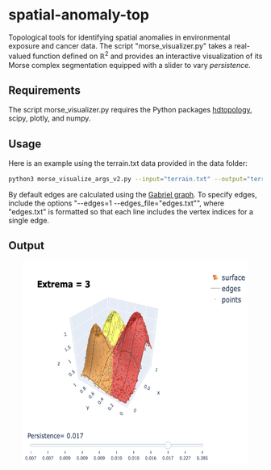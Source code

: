 # spatial-anomaly-top
Topological tools for identifying spatial anomalies in environmental exposure and cancer data. The script "morse_visualizer.py" takes a real-valued function defined on $\mathbb{R}^{2}$ and provides an interactive visualization of its Morse complex segmentation equipped with a slider to vary $\textit{persistence}$.

## Requirements 

The script morse_visualizer.py requires the Python packages [hdtopology](/guides/content/editing-an-existing-page), scipy, plotly, and numpy.

## Usage 

Here is an example using the terrain.txt data provided in the data folder:

```bash
python3 morse_visualize_args_v2.py --input="terrain.txt" --output="terrain_morse.html"
```
By default edges are calculated using the [Gabriel graph](https://en.wikipedia.org/wiki/Gabriel_graph). To specify edges, include the options "--edges=1 --edges_file="edges.txt"", where "edges.txt" is formatted so that each line includes the vertex indices for a single edge.

## Output
<p align="center">
<img src="./figures/terrain.png" width="450" height="400" />
